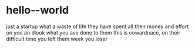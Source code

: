 # hello--world
just a startup
what a waste of life
they have spent all their money and effort on you an dlook what you ave done to them
this is cowardnace, on their difficult time you left them week
you loser
